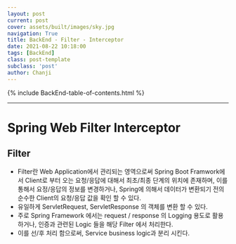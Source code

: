 ```yaml
---
layout: post
current: post
cover: assets/built/images/sky.jpg
navigation: True
title: BackEnd - Filter - Interceptor
date: 2021-08-22 10:18:00
tags: [BackEnd]
class: post-template
subclass: 'post'
author: Chanji
---
```

{% include BackEnd-table-of-contents.html %}
***

# Spring Web Filter Interceptor

## Filter
- Filter란 Web Application에서 관리되는 영역으로써 Spring Boot Framwork에서 Client로 부터 오는 요청/응답에 대해서 최초/최종 단계의 위치에 존재하며, 이를 통해서 요정/응답의 정보를 변경하거나, Spring에 의해서 데이터가 변환되기 전의 순수한 Client의 요청/응답 값을 확인 할 수 있다.
- 유일하게 ServletRequest, ServletResponse 의 객체를 변환 할 수 있다.
- 주로 Spring Framework 에서는 request / response 의 Logging 용도로 활용하거나, 인증과 관련된 Logic 들을 해당 Filter 에서 처리한다.
- 이를 선/후 처리 함으로써, Service business logic과 분리 시킨다.


  





